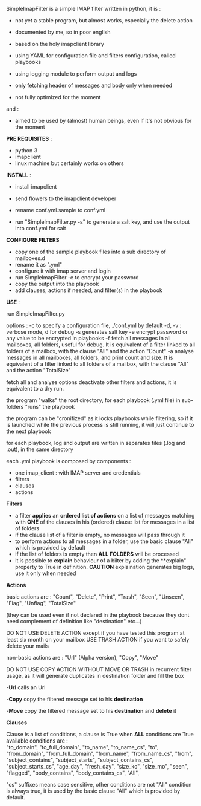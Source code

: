 SimpleImapFilter is a simple IMAP filter written in python,
it is :

- not yet a stable program, but almost works, especially the delete action

- documented by me, so in poor english

- based on the holy imapclient library

- using YAML for configuration file and filters configuration, called playbooks

- using logging module to perform output and logs

- only fetching header of messages and body only when needed

- not fully optimized for the moment

and :

- aimed to be used by (almost) human beings, even if it's not obvious for the moment

**PRE REQUISITES** :
- python 3
- imapclient
- linux machine but certainly works on others

**INSTALL** :
- install imapclient

- send flowers to the imapclient developer

- rename conf.yml.sample to conf.yml

- run "SimpleImapFilter.py -s" to generate a salt key, and use the output into conf.yml for salt

**CONFIGURE FILTERS**
- copy one of the sample playbook files into a sub directory of mailboxes.d
- rename it as ".yml"
- configure it with imap server and login
- run SimpleImapFilter -e <password> to encrypt your password
- copy the output into the playbook
- add clauses, actions if needed, and filter(s) in the playbook

**USE** :

run SimpleImapFilter.py

options :
-c to specify a configuration file, ./conf.yml by default
-d, -v : verbose mode, d for debug
-s generates salt key
-e encrypt password or any value to be encrypted in playbooks
-f fetch all messages in all mailboxes, all folders, useful for debug. It is equivalent of a filter linked to all folders of a mailbox, with the clause "All" and the action "Count"
-a analyse messages in all mailboxes, all folders, and print count and size. It is equivalent of a filter linked to all folders of a mailbox, with the clause "All" and the action "TotalSize"

fetch all and analyse options deactivate other filters and actions, it is equivalent to a dry run.

the program "walks" the root directory, for each playbook (.yml file) in sub-folders "runs" the playbook

the program can be "cronifized" as it locks playbooks while filtering, so if it is launched while the previous process is still running, it will just continue to the next playbook

for each playbook, log and output are written in separates files (.log and .out), in the same directory
 
each .yml playbook is composed by components :
- one imap_client : with IMAP server and credentials
- filters
- clauses
- actions

**Filters**

- a filter **applies** an **ordered list of actions** on a list of messages matching with **ONE** of the clauses in his (ordered) clause list for messages in a list of folders
- if the clause list of a filter is empty, no messages will pass through it
- to perform actions to all messages in a folder, use the basic clause "All" which is provided by default
- if the list of folders is empty then **ALL FOLDERS** will be processed 
- it is possible to **explain** behaviour of a bilter by adding the **explain" property to True in definition. **CAUTION** explaination generates big logs, use it only when needed  


**Actions**

basic actions are : "Count", "Delete", "Print", "Trash", "Seen", "Unseen", "Flag", "Unflag", "TotalSize"

(they can be used even if not declared in the playbook because they dont need complement of definition like "destination" etc...)

DO NOT USE DELETE ACTION except if you have tested this program at least six month on your mailbox
USE TRASH ACTION if you want to safely delete your mails

non-basic actions are : "Url" (Alpha version), "Copy", "Move"

DO NOT USE COPY ACTION WITHOUT MOVE OR TRASH in recurrent filter usage, as it will generate duplicates in destination folder and fill the box 

-**Url** calls an Url

-**Copy** copy the filtered message set to his **destination**
 
-**Move** copy the filtered message set to his **destination** and **delete** it

**Clauses**

Clause is a list of conditions, a clause is True when **ALL** conditions are True
available conditions are :         
        "to_domain", "to_full_domain", "to_name", "to_name_cs", "to",
        "from_domain", "from_full_domain", "from_name", "from_name_cs", "from",
        "subject_contains", "subject_starts",
        "subject_contains_cs", "subject_starts_cs",
        "age_day", "fresh_day",
        "size_ko", "size_mo",
        "seen", "flagged",
        "body_contains",
        "body_contains_cs",
        "All",

"cs" suffixes means case sensitive, other conditions are not
"All" condition is always true, it is used by the basic clause "All" which is provided by default. 
